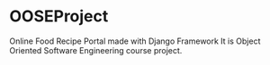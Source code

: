 # OOSEProject
Online Food Recipe Portal made with Django Framework
It is Object Oriented Software Engineering course project. 
